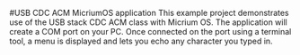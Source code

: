 #USB CDC ACM MicriumOS application
This example project demonstrates use of the USB stack CDC ACM class with Micrium OS.
The application will create a COM port on your PC. 
Once connected on the port using a terminal tool, a menu is displayed and lets you echo any character you typed in.
